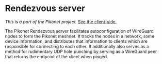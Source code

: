 # Rendezvous server

*This is a part of the Pikonet project.*
[See the client-side.](https://github.com/mca3/pikonode)

The Pikonet Rendezvous server facilitates autoconfiguration of WireGuard nodes
to form the Pikonet meshnet.
It tracks the nodes in a network, some device information, and distributes that
information to clients which are responsible for connecting to each other.
It additionally also serves as a method for rudimentary UDP hole punching by
serving as a WireGuard peer that returns the endpoint of the client when pinged.
